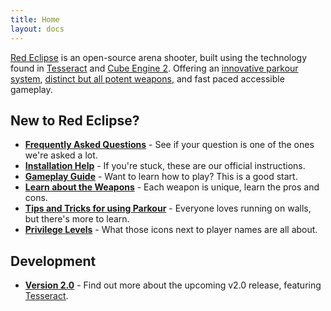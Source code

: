 ```yaml
---
title: Home
layout: docs
---
```

[Red Eclipse](https://redeclipse.net/) is an open-source arena shooter, built using the technology found in [Tesseract](http://tesseract.gg/) and [Cube Engine 2](http://cubeengine.com/). Offering an [innovative parkour system](Parkour-Guide), [distinct but all potent weapons](Weapons-Guide), and fast paced accessible gameplay.

## New to Red Eclipse?
- **[Frequently Asked Questions](FAQ)** - See if your question is one of the ones we're asked a lot.
- **[Installation Help](Install-Guide)** - If you're stuck, these are our official instructions.
- **[Gameplay Guide](Gameplay-Guide)** - Want to learn how to play? This is a good start.
- **[Learn about the Weapons](Weapons-Guide)** - Each weapon is unique, learn the pros and cons.
- **[Tips and Tricks for using Parkour](Parkour-Guide)** - Everyone loves running on walls, but there's more to learn.
- **[Privilege Levels](Privileges)** - What those icons next to player names are all about.

## Development
- **[Version 2.0](Information-for-v2.0)** - Find out more about the upcoming v2.0 release, featuring [Tesseract](http://tesseract.gg/).